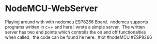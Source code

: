﻿# NodeMCU-WebServer
 
Playing around with with nodemcu ESP8266 Board.  nodemcu supports programs written in c++ and here I wrote a simple server.  The written server has two end points which controlls the on and off functionalties when called.  the code can be found he here.  #iot #nodeMCU #ESP8266
